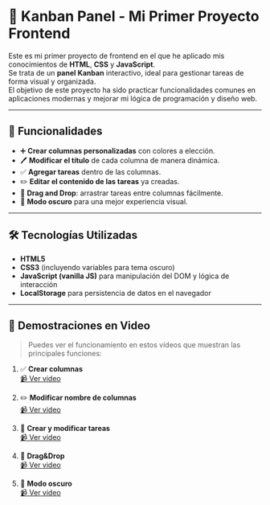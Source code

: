 # 🧩 Kanban Panel - Mi Primer Proyecto Frontend

Este es mi primer proyecto de frontend en el que he aplicado mis conocimientos de **HTML**, **CSS** y **JavaScript**.  
Se trata de un **panel Kanban** interactivo, ideal para gestionar tareas de forma visual y organizada.  
El objetivo de este proyecto ha sido practicar funcionalidades comunes en aplicaciones modernas y mejorar mi lógica de programación y diseño web.

---

## 🚀 Funcionalidades

- ➕ **Crear columnas personalizadas** con colores a elección.
- 🖊️ **Modificar el título** de cada columna de manera dinámica.
- ✅ **Agregar tareas** dentro de las columnas.
- ✏️ **Editar el contenido de las tareas** ya creadas.
- 🧲 **Drag and Drop**: arrastrar tareas entre columnas fácilmente.
- 🌙 **Modo oscuro** para una mejor experiencia visual.

---

## 🛠️ Tecnologías Utilizadas

- **HTML5**
- **CSS3** (incluyendo variables para tema oscuro)
- **JavaScript (vanilla JS)** para manipulación del DOM y lógica de interacción
- **LocalStorage** para persistencia de datos en el navegador

---

## 🎥 Demostraciones en Video

> Puedes ver el funcionamiento en estos vídeos que muestran las principales funciones:

1. ✅ **Crear columnas**  
   [📹 Ver video](./readme_resources/Crear_columnas.mp4)

2. ✏️ **Modificar nombre de columnas**  
   [📹 Ver video](./readme_resources/cambiar_nombre_columnas.mp4)

3. 📝 **Crear y modificar tareas**  
   [📹 Ver video](./readme_resources/Creacion_tareas_y_modificacion.mp4)

4. 🧲 **Drag&Drop**  
    [📹 Ver video](./readme_resources/drag&drop.mp4)

5. 🌙 **Modo oscuro**  
    [📹 Ver video](./readme_resources/modo_oscuro.mp4)

